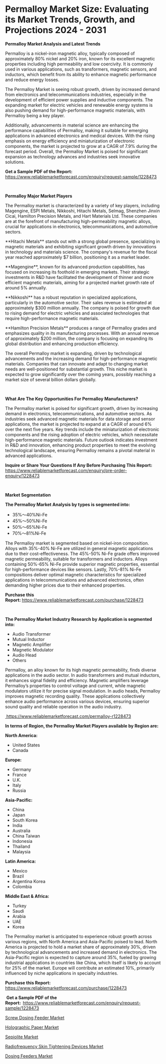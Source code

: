 <p><h1>Permalloy Market Size: Evaluating its Market Trends, Growth, and Projections 2024 - 2031</h1></p><p><strong>Permalloy Market Analysis and Latest Trends</strong></p>
<p><p>Permalloy is a nickel-iron magnetic alloy, typically composed of approximately 80% nickel and 20% iron, known for its excellent magnetic properties including high permeability and low coercivity. It is commonly used in various applications, such as transformers, magnetic sensors, and inductors, which benefit from its ability to enhance magnetic performance and reduce energy losses.</p><p>The Permalloy Market is seeing robust growth, driven by increased demand from electronics and telecommunications industries, especially in the development of efficient power supplies and inductive components. The expanding market for electric vehicles and renewable energy systems is also pushing demand for high-performance magnetic materials, with Permalloy being a key player.</p><p>Additionally, advancements in material science are enhancing the performance capabilities of Permalloy, making it suitable for emerging applications in advanced electronics and medical devices. With the rising emphasis on energy efficiency and miniaturization of electronic components, the market is projected to grow at a CAGR of 7.9% during the forecast period. Overall, the Permalloy Market is poised for significant expansion as technology advances and industries seek innovative solutions.</p></p>
<p><strong>Get a Sample PDF of the Report:&nbsp;</strong> <a href="https://www.reliablemarketforecast.com/enquiry/request-sample/1228473?utm_campaign=1110&utm_medium=2&utm_source=Github&utm_content=ia&utm_term=10112024&utm_id=permalloy">https://www.reliablemarketforecast.com/enquiry/request-sample/1228473</a></p>
<p>&nbsp;</p>
<p><strong>Permalloy Major Market Players</strong></p>
<p><p>The Permalloy market is characterized by a variety of key players, including Magengine, ESPI Metals, Nikkoshi, Hitachi Metals, Selmag, Shenzhen Jinxin Cicai, Hamilton Precision Metals, and Hart Materials Ltd. These companies are at the forefront of manufacturing high-permeability magnetic alloys, crucial for applications in electronics, telecommunications, and automotive sectors.</p><p>**Hitachi Metals** stands out with a strong global presence, specializing in magnetic materials and exhibiting significant growth driven by innovations in technology and materials science. The company's revenue for the fiscal year reached approximately $7 billion, positioning it as a market leader.</p><p>**Magengine**, known for its advanced production capabilities, has focused on increasing its foothold in emerging markets. Their strategic investments in R&D have facilitated the development of thinner and more efficient magnetic materials, aiming for a projected market growth rate of around 5% annually.</p><p>**Nikkoshi** has a robust reputation in specialized applications, particularly in the automotive sector. Their sales revenue is estimated at approximately $300 million annually. The company is poised for growth due to rising demand for electric vehicles and associated technologies that require high-performance magnetic materials.</p><p>**Hamilton Precision Metals** produces a range of Permalloy grades and emphasizes quality in its manufacturing processes. With an annual revenue of approximately $200 million, the company is focusing on expanding its global distribution and enhancing production efficiency.</p><p>The overall Permalloy market is expanding, driven by technological advancements and the increasing demand for high-performance magnetic materials. Companies that can innovate and adapt to changing market needs are well-positioned for substantial growth. This niche market is expected to grow significantly over the coming years, possibly reaching a market size of several billion dollars globally.</p></p>
<p>&nbsp;</p>
<p><strong>What Are The Key Opportunities For Permalloy Manufacturers?</strong></p>
<p><p>The Permalloy market is poised for significant growth, driven by increasing demand in electronics, telecommunications, and automotive sectors. As industries seek advanced magnetic materials for data storage and sensor applications, the market is projected to expand at a CAGR of around 6% over the next five years. Key trends include the miniaturization of electronic components and the rising adoption of electric vehicles, which necessitate high-performance magnetic materials. Future outlook indicates investment in R&D and innovation, enhancing product properties to meet the evolving technological landscape, ensuring Permalloy remains a pivotal material in advanced applications.</p></p>
<p><strong>Inquire or Share Your Questions If Any Before Purchasing This Report:</strong> <a href="https://www.reliablemarketforecast.com/enquiry/pre-order-enquiry/1228473?utm_campaign=1110&utm_medium=2&utm_source=Github&utm_content=ia&utm_term=10112024&utm_id=permalloy">https://www.reliablemarketforecast.com/enquiry/pre-order-enquiry/1228473</a></p>
<p>&nbsp;</p>
<p><strong>Market Segmentation</strong></p>
<p><strong>The Permalloy Market Analysis by types is segmented into:</strong></p>
<p><ul><li>35%～40%Ni-Fe</li><li>45%～50%Ni-Fe</li><li>50%～65%Ni-Fe</li><li>70%～81%Ni-Fe</li></ul></p>
<p><p>The Permalloy market is segmented based on nickel-iron composition. Alloys with 35%-40% Ni-Fe are utilized in general magnetic applications due to their cost-effectiveness. The 45%-50% Ni-Fe grade offers improved magnetic permeability, suitable for transformers and inductors. Alloys containing 50%-65% Ni-Fe provide superior magnetic properties, essential for high-performance devices like sensors. Lastly, 70%-81% Ni-Fe compositions deliver optimal magnetic characteristics for specialized applications in telecommunications and advanced electronics, often demanding higher prices due to their enhanced properties.</p></p>
<p><strong>Purchase this Report:&nbsp;</strong><a href="https://www.reliablemarketforecast.com/purchase/1228473?utm_campaign=1110&utm_medium=2&utm_source=Github&utm_content=ia&utm_term=10112024&utm_id=permalloy">https://www.reliablemarketforecast.com/purchase/1228473</a></p>
<p>&nbsp;</p>
<p><strong>The Permalloy Market Industry Research by Application is segmented into:</strong></p>
<p><ul><li>Audio Transformer</li><li>Mutual Inductor</li><li>Magnetic Amplifier</li><li>Magnetic Modulator</li><li>Audio Head</li><li>Others</li></ul></p>
<p><p>Permalloy, an alloy known for its high magnetic permeability, finds diverse applications in the audio sector. In audio transformers and mutual inductors, it enhances signal fidelity and efficiency. Magnetic amplifiers leverage Permalloy’s properties to control voltage and current, while magnetic modulators utilize it for precise signal modulation. In audio heads, Permalloy improves magnetic recording quality. These applications collectively enhance audio performance across various devices, ensuring superior sound quality and reliable operation in the audio industry.</p></p>
<p><a href="https://www.reliablemarketforecast.com/permalloy-r1228473?utm_campaign=1110&utm_medium=2&utm_source=Github&utm_content=ia&utm_term=10112024&utm_id=permalloy">&nbsp;https://www.reliablemarketforecast.com/permalloy-r1228473</a></p>
<p><strong>In terms of Region, the Permalloy Market Players available by Region are:</strong></p>
<p>
    <p> <strong> North America: </strong>
        <ul>
            <li>United States</li>
            <li>Canada</li>
        </ul>
        </p> 
    <p> <strong> Europe: </strong>
        <ul>
            <li>Germany</li>
            <li>France</li>
            <li>U.K.</li>
            <li>Italy</li>
            <li>Russia</li>
        </ul>
        </p> 
    <p> <strong> Asia-Pacific: </strong>
        <ul>
            <li>China</li>
            <li>Japan</li>
            <li>South Korea</li>
            <li>India</li>
            <li>Australia</li>
            <li>China Taiwan</li>
            <li>Indonesia</li>
            <li>Thailand</li>
            <li>Malaysia</li>
        </ul>
        </p> 
    <p> <strong> Latin America: </strong>
        <ul>
            <li>Mexico</li>
            <li>Brazil</li>
            <li>Argentina Korea</li>
            <li>Colombia</li>
        </ul>
        </p> 
    <p> <strong> Middle East & Africa: </strong>
        <ul>
            <li>Turkey</li>
            <li>Saudi</li>
            <li>Arabia</li>
            <li>UAE</li>
            <li>Korea</li>
        </ul>
    </p>
    </p>
<p><p>The Permalloy market is anticipated to experience robust growth across various regions, with North America and Asia-Pacific poised to lead. North America is projected to hold a market share of approximately 30%, driven by technological advancements and increased demand in electronics. The Asia-Pacific region is expected to capture around 35%, fueled by growing industrial applications in countries like China, which itself is likely to account for 25% of the market. Europe will contribute an estimated 10%, primarily influenced by niche applications in specialty industries.</p></p>
<p><strong>Purchase this Report: </strong><a href="https://www.reliablemarketforecast.com/purchase/1228473?utm_campaign=1110&utm_medium=2&utm_source=Github&utm_content=ia&utm_term=10112024&utm_id=permalloy">https://www.reliablemarketforecast.com/purchase/1228473</a></p>
<p>&nbsp;<strong>Get a Sample PDF of the Report:&nbsp;&nbsp;</strong><a href="https://www.reliablemarketforecast.com/enquiry/request-sample/1228473?utm_campaign=1110&utm_medium=2&utm_source=Github&utm_content=ia&utm_term=10112024&utm_id=permalloy">https://www.reliablemarketforecast.com/enquiry/request-sample/1228473</a></p>
<p><strong></strong></p>
<p><p><a href="https://www.linkedin.com/pulse/unveiling-market-trends-global-screw-dosing-feeder-growth-hwuie?utm_campaign=1110&utm_medium=2&utm_source=Github&utm_content=ia&utm_term=10112024&utm_id=permalloy">Screw Dosing Feeder Market</a></p><p><a href="https://github.com/janelbaub6/Market-Research-Report-List-1/blob/main/holographic-paper-market.md?utm_campaign=1110&utm_medium=2&utm_source=Github&utm_content=ia&utm_term=10112024&utm_id=permalloy">Holographic Paper Market</a></p><p><a href="https://github.com/sandygraoj2/Market-Research-Report-List-1/blob/main/sepiolite-market.md?utm_campaign=1110&utm_medium=2&utm_source=Github&utm_content=ia&utm_term=10112024&utm_id=permalloy">Sepiolite Market</a></p><p><a href="https://issuu.com/reportprime-2/docs/radiofrequency-skin-tightening-devi_5086955486635b?utm_campaign=1110&utm_medium=2&utm_source=Github&utm_content=ia&utm_term=10112024&utm_id=permalloy">Radiofrequency Skin Tightening Devices Market</a></p><p><a href="https://www.linkedin.com/pulse/in-depth-dosing-feeders-market-review-size-share-145cagr-jerbe?utm_campaign=1110&utm_medium=2&utm_source=Github&utm_content=ia&utm_term=10112024&utm_id=permalloy">Dosing Feeders Market</a></p></p>